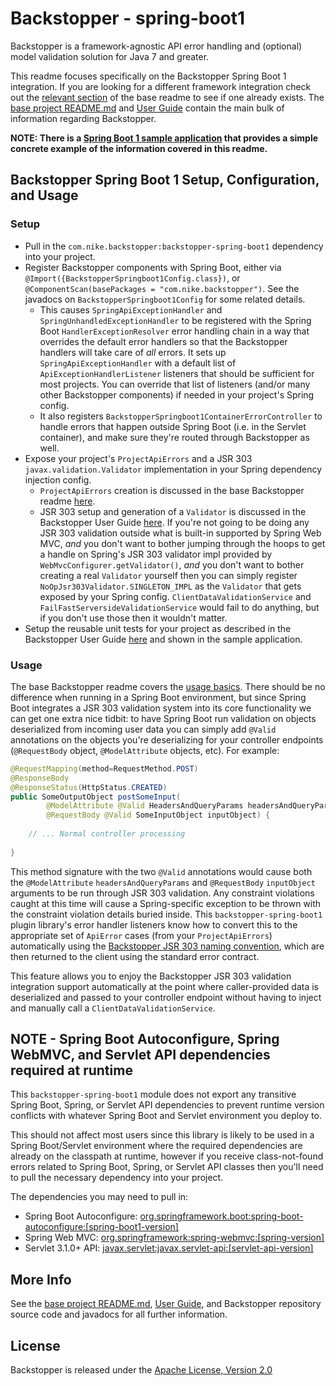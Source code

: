 # Backstopper - spring-boot1

Backstopper is a framework-agnostic API error handling and (optional) model validation solution for Java 7 and greater.

This readme focuses specifically on the Backstopper Spring Boot 1 integration. If you are looking for a different 
framework integration check out the [relevant section](../README.md#framework_modules) of the base readme to see if one 
already exists. The [base project README.md](../README.md) and [User Guide](../USER_GUIDE.md) contain the main bulk of 
information regarding Backstopper. 

**NOTE: There is a [Spring Boot 1 sample application](../samples/sample-spring-boot1/) that provides a simple concrete 
example of the information covered in this readme.**

## Backstopper Spring Boot 1 Setup, Configuration, and Usage

### Setup

* Pull in the `com.nike.backstopper:backstopper-spring-boot1` dependency into your project.
* Register Backstopper components with Spring Boot, either via `@Import({BackstopperSpringboot1Config.class})`, or 
`@ComponentScan(basePackages = "com.nike.backstopper")`. See the javadocs on `BackstopperSpringboot1Config` for some 
related details.
    * This causes `SpringApiExceptionHandler` and `SpringUnhandledExceptionHandler` to be registered with the 
    Spring Boot `HandlerExceptionResolver` error handling chain in a way that overrides the default error handlers so 
    that the Backstopper handlers will take care of *all* errors. It sets up `SpringApiExceptionHandler` with a default 
    list of `ApiExceptionHandlerListener` listeners that should be sufficient for most projects. You can override that 
    list of listeners (and/or many other Backstopper components) if needed in your project's Spring config.
    * It also registers `BackstopperSpringboot1ContainerErrorController` to handle errors that happen outside Spring
    Boot (i.e. in the Servlet container), and make sure they're routed through Backstopper as well.
* Expose your project's `ProjectApiErrors` and a JSR 303 `javax.validation.Validator` implementation in your Spring 
dependency injection config.
    * `ProjectApiErrors` creation is discussed in the base Backstopper readme 
    [here](../README.md#quickstart_usage_project_api_errors).
    * JSR 303 setup and generation of a `Validator` is discussed in the Backstopper User Guide 
    [here](../USER_GUIDE.md#jsr_303_basic_setup). If you're not going to be doing any JSR 303 validation outside what 
    is built-in supported by Spring Web MVC, *and* you don't want to bother jumping through the hoops to get a handle 
    on Spring's JSR 303 validator impl provided by `WebMvcConfigurer.getValidator()`, *and* you don't want to bother 
    creating a real `Validator` yourself then you can simply register `NoOpJsr303Validator.SINGLETON_IMPL` as the 
    `Validator` that gets exposed by your Spring config. `ClientDataValidationService` and 
    `FailFastServersideValidationService` would fail to do anything, but if you don't use those then it wouldn't matter. 
* Setup the reusable unit tests for your project as described in the Backstopper User Guide 
[here](../USER_GUIDE.md#reusable_tests) and shown in the sample application. 

### Usage

The base Backstopper readme covers the [usage basics](../README.md#quickstart_usage). There should be no difference 
when running in a Spring Boot environment, but since Spring Boot integrates a JSR 303 validation system into its core 
functionality we can get one extra nice tidbit: to have Spring Boot run validation on objects deserialized from 
incoming user data you can simply add `@Valid` annotations on the objects you're deserializing for your controller 
endpoints (`@RequestBody` object, `@ModelAttribute` objects, etc). For example:

``` java
@RequestMapping(method=RequestMethod.POST)
@ResponseBody
@ResponseStatus(HttpStatus.CREATED)
public SomeOutputObject postSomeInput(
        @ModelAttribute @Valid HeadersAndQueryParams headersAndQueryParams,
        @RequestBody @Valid SomeInputObject inputObject) {
    
    // ... Normal controller processing
    
}
```    

This method signature with the two `@Valid` annotations would cause both the `@ModelAttribute` `headersAndQueryParams` 
and `@RequestBody` `inputObject` arguments to be run through JSR 303 validation. Any constraint violations caught at 
this time will cause a Spring-specific exception to be thrown with the constraint violation details buried inside. 
This `backstopper-spring-boot1` plugin library's error handler listeners know how to convert this to the appropriate 
set of `ApiError` cases (from your `ProjectApiErrors`) automatically using the 
[Backstopper JSR 303 naming convention](../USER_GUIDE.md#jsr303_conventions), which are then returned to the client 
using the standard error contract. 

This feature allows you to enjoy the Backstopper JSR 303 validation integration support automatically at the point 
where caller-provided data is deserialized and passed to your controller endpoint without having to inject and manually 
call a `ClientDataValidationService`.

## NOTE - Spring Boot Autoconfigure, Spring WebMVC, and Servlet API dependencies required at runtime
         
This `backstopper-spring-boot1` module does not export any transitive Spring Boot, Spring, or Servlet API dependencies 
to prevent runtime version conflicts with whatever Spring Boot and Servlet environment you deploy to. 

This should not affect most users since this library is likely to be used in a Spring Boot/Servlet environment where the
required dependencies are already on the classpath at runtime, however if you receive class-not-found errors related to 
Spring Boot, Spring, or Servlet API classes then you'll need to pull the necessary dependency into your project. 

The dependencies you may need to pull in:

* Spring Boot Autoconfigure: [org.springframework.boot:spring-boot-autoconfigure:\[spring-boot1-version\]](https://search.maven.org/search?q=g:org.springframework.boot%20AND%20a:spring-boot-autoconfigure) 
* Spring Web MVC: [org.springframework:spring-webmvc:\[spring-version\]](https://search.maven.org/search?q=g:org.springframework%20AND%20a:spring-webmvc)
* Servlet 3.1.0+ API: [javax.servlet:javax.servlet-api:\[servlet-api-version\]](https://search.maven.org/search?q=g:javax.servlet%20AND%20a:javax.servlet-api) 
    
## More Info

See the [base project README.md](../README.md), [User Guide](../USER_GUIDE.md), and Backstopper repository source code 
and javadocs for all further information.

## License

Backstopper is released under the [Apache License, Version 2.0](http://www.apache.org/licenses/LICENSE-2.0)
